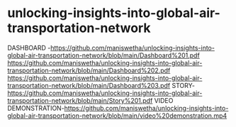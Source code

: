 # unlocking-insights-into-global-air-transportation-network
DASHBOARD -https://github.com/maniswetha/unlocking-insights-into-global-air-transportation-network/blob/main/Dashboard%201.pdf
https://github.com/maniswetha/unlocking-insights-into-global-air-transportation-network/blob/main/Dashboard%202.pdf
https://github.com/maniswetha/unlocking-insights-into-global-air-transportation-network/blob/main/Dashboard%203.pdf
STORY-https://github.com/maniswetha/unlocking-insights-into-global-air-transportation-network/blob/main/Story%201.pdf
VIDEO DEMONSTRATION-https://github.com/maniswetha/unlocking-insights-into-global-air-transportation-network/blob/main/video%20demonstration.mp4
